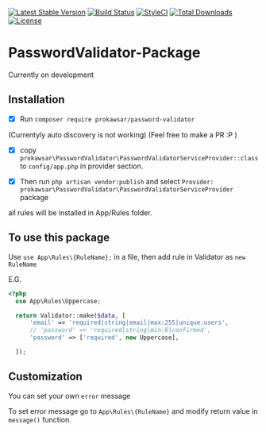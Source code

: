 [![Latest Stable Version](https://poser.pugx.org/prokawsar/password-validator/v/stable)](https://packagist.org/packages/prokawsar/password-validator)
[![Build Status](https://travis-ci.org/prokawsar/PasswordValidator-Package.svg?branch=master)](https://travis-ci.org/prokawsar/PasswordValidator-Package)
[![StyleCI](https://github.styleci.io/repos/149725750/shield?branch=master)](https://github.styleci.io/repos/149725750)
[![Total Downloads](https://poser.pugx.org/prokawsar/password-validator/downloads)](https://packagist.org/packages/prokawsar/password-validator)
[![License](https://poser.pugx.org/prokawsar/password-validator/license)](https://packagist.org/packages/prokawsar/password-validator)


# PasswordValidator-Package

Currently on development

## Installation 
- [x] Run `composer require prokawsar/password-validator`

(Currentyly auto discovery is not working) (Feel free to make a PR :P )

- [x] copy `prokawsar\PasswordValidator\PasswordValidatorServiceProvider::class` to `config/app.php` in provider section.

- [x] Then run `php artisan vendor:publish` and select `Provider: prokawsar\PasswordValidator\PasswordValidatorServiceProvider` package 

all rules will be installed in App/Rules folder.


## To use this package

Use `use App\Rules\{RuleName};` in a file, then add rule in Validator as `new RuleName`


E.G. 
```php
<?php
  use App\Rules\Uppercase;

  return Validator::make($data, [
      'email' => 'required|string|email|max:255|unique:users',
      // 'password' => 'required|string|min:6|confirmed',
      'password' => ['required', new Uppercase],

  ]);
```
## Customization

You can set your own `error` message

To set error message go to `App\Rules\{RuleName}` and modify return value in `message()` function.
